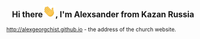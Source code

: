 
<a id="back-heading"></a>
<h2 align="center">Hi there<img src="https://github.com/alexgeorgchist/my_tui/raw/main/database/inf/Hi.gif" 
height="32"/>, I'm Alexsander<align="center"> from Kazan Russia</h2>



<p><a href="http://alexgeorgchist.github.io">http://alexgeorgchist.github.io</a> - the address of the church website.</p>
